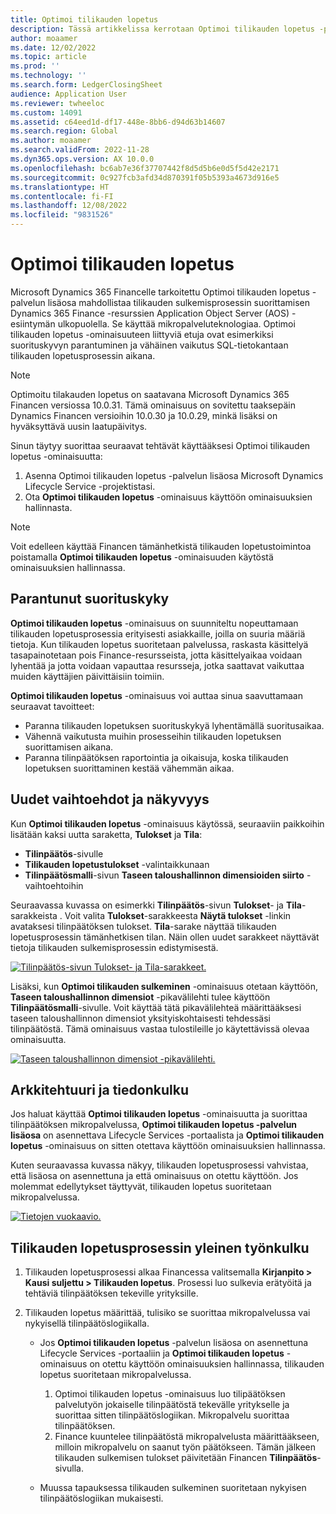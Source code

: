 ```yaml
---
title: Optimoi tilikauden lopetus
description: Tässä artikkelissa kerrotaan Optimoi tilikauden lopetus -palvelun lisäosasta, joka on käytettävissä kirjanpidon tilivuoden sulkemisprosessille.
author: moaamer
ms.date: 12/02/2022
ms.topic: article
ms.prod: ''
ms.technology: ''
ms.search.form: LedgerClosingSheet
audience: Application User
ms.reviewer: twheeloc
ms.custom: 14091
ms.assetid: c64eed1d-df17-448e-8bb6-d94d63b14607
ms.search.region: Global
ms.author: moaamer
ms.search.validFrom: 2022-11-28
ms.dyn365.ops.version: AX 10.0.0
ms.openlocfilehash: bc6ab7e36f37707442f8d5d5b6e0d5f5d42e2171
ms.sourcegitcommit: 0c927fcb3afd34d870391f05b5393a4673d916e5
ms.translationtype: HT
ms.contentlocale: fi-FI
ms.lasthandoff: 12/08/2022
ms.locfileid: "9831526"
---
```

# <a name="optimize-year-end-close"></a>Optimoi tilikauden lopetus 

Microsoft Dynamics 365 Financelle tarkoitettu Optimoi tilikauden lopetus -palvelun lisäosa mahdollistaa tilikauden sulkemisprosessin suorittamisen Dynamics 365 Finance -resurssien Application Object Server (AOS) -esiintymän ulkopuolella. Se käyttää mikropalveluteknologiaa. Optimoi tilikauden lopetus -ominaisuuteen liittyviä etuja ovat esimerkiksi suorituskyvyn parantuminen ja vähäinen vaikutus SQL-tietokantaan tilikauden lopetusprosessin aikana.

>[!NOTE]
> Optimoitu tilakauden lopetus on saatavana Microsoft Dynamics 365 Financen versiossa 10.0.31. Tämä ominaisuus on sovitettu taaksepäin Dynamics Financen versioihin 10.0.30 ja 10.0.29, minkä lisäksi on hyväksyttävä uusin laatupäivitys.   

Sinun täytyy suorittaa seuraavat tehtävät käyttääksesi Optimoi tilikauden lopetus -ominaisuutta:

1. Asenna Optimoi tilikauden lopetus -palvelun lisäosa Microsoft Dynamics Lifecycle Service -projektistasi.
2. Ota **Optimoi tilikauden lopetus** -ominaisuus käyttöön ominaisuuksien hallinnasta.

> [!NOTE]
> Voit edelleen käyttää Financen tämänhetkistä tilikauden lopetustoimintoa poistamalla **Optimoi tilikauden lopetus** -ominaisuuden käytöstä ominaisuuksien hallinnassa.

## <a name="improved-performance"></a>Parantunut suorituskyky

**Optimoi tilikauden lopetus** -ominaisuus on suunniteltu nopeuttamaan tilikauden lopetusprosessia erityisesti asiakkaille, joilla on suuria määriä tietoja. Kun tilikauden lopetus suoritetaan palvelussa, raskasta käsittelyä tasapainotetaan pois Finance-resursseista, jotta käsittelyaikaa voidaan lyhentää ja jotta voidaan vapauttaa resursseja, jotka saattavat vaikuttaa muiden käyttäjien päivittäisiin toimiin.

**Optimoi tilikauden lopetus** -ominaisuus voi auttaa sinua saavuttamaan seuraavat tavoitteet:

- Paranna tilikauden lopetuksen suorituskykyä lyhentämällä suoritusaikaa.
- Vähennä vaikutusta muihin prosesseihin tilikauden lopetuksen suorittamisen aikana.
- Paranna tilinpäätöksen raportointia ja oikaisuja, koska tilikauden lopetuksen suorittaminen kestää vähemmän aikaa.

## <a name="new-options-and-visibility"></a>Uudet vaihtoehdot ja näkyvyys

Kun **Optimoi tilikauden lopetus** -ominaisuus käytössä, seuraaviin paikkoihin lisätään kaksi uutta saraketta, **Tulokset** ja **Tila**:

- **Tilinpäätös**-sivulle
- **Tilikauden lopetustulokset** -valintaikkunaan
- **Tilinpäätösmalli**-sivun **Taseen taloushallinnon dimensioiden siirto** -vaihtoehtoihin

Seuraavassa kuvassa on esimerkki **Tilinpäätös**-sivun **Tulokset**- ja **Tila**-sarakkeista . Voit valita **Tulokset**-sarakkeesta **Näytä tulokset** -linkin avataksesi tilinpäätöksen tulokset. **Tila**-sarake näyttää tilikauden lopetusprosessin tämänhetkisen tilan. Näin ollen uudet sarakkeet näyttävät tietoja tilikauden sulkemisprosessin edistymisestä.

[![Tilinpäätös-sivun Tulokset- ja Tila-sarakkeet.](./media/Optimize-year-end-close-Image3.png)](./media/Optimize-year-end-close-Image3.png)

Lisäksi, kun **Optimoi tilikauden sulkeminen** -ominaisuus otetaan käyttöön, **Taseen taloushallinnon dimensiot** -pikavälilehti tulee käyttöön **Tilinpäätösmalli**-sivulle. Voit käyttää tätä pikavälilehteä määrittääksesi taseen taloushallinnon dimensiot yksityiskohtaisesti tehdessäsi tilinpäätöstä. Tämä ominaisuus vastaa tulostileille jo käytettävissä olevaa ominaisuutta.

[![Taseen taloushallinnon dimensiot -pikavälilehti.](./media/Optimize-year-end-close-Image4.png)](./media/Optimize-year-end-close-Image4.png)

## <a name="architecture-and-data-flow"></a>Arkkitehtuuri ja tiedonkulku

Jos haluat käyttää **Optimoi tilikauden lopetus** -ominaisuutta ja suorittaa tilinpäätöksen mikropalvelussa, **Optimoi tilikauden lopetus -palvelun lisäosa** on asennettava Lifecycle Services -portaalista ja **Optimoi tilikauden lopetus** -ominaisuus on sitten otettava käyttöön ominaisuuksien hallinnassa.

Kuten seuraavassa kuvassa näkyy, tilikauden lopetusprosessi vahvistaa, että lisäosa on asennettuna ja että ominaisuus on otettu käyttöön. Jos molemmat edellytykset täyttyvät, tilikauden lopetus suoritetaan mikropalvelussa.

[![Tietojen vuokaavio.](./media/Optimize-year-end-close-Image5.png)](./media/Optimize-year-end-close-Image5.png)

## <a name="high-level-flow-for-year-end-close-processing"></a>Tilikauden lopetusprosessin yleinen työnkulku

1. Tilikauden lopetusprosessi alkaa Financessa valitsemalla **Kirjanpito \> Kausi suljettu \> Tilikauden lopetus**. Prosessi luo sulkevia erätyöitä ja tehtäviä tilinpäätöksen tekeville yrityksille.
2. Tilikauden lopetus määrittää, tulisiko se suorittaa mikropalvelussa vai nykyisellä tilinpäätöslogiikalla.

    - Jos **Optimoi tilikauden lopetus** -palvelun lisäosa on asennettuna Lifecycle Services -portaaliin ja **Optimoi tilikauden lopetus** -ominaisuus on otettu käyttöön ominaisuuksien hallinnassa, tilikauden lopetus suoritetaan mikropalvelussa.

        1. Optimoi tilikauden lopetus -ominaisuus luo tilipäätöksen palvelutyön jokaiselle tilinpäätöstä tekevälle yritykselle ja suorittaa sitten tilinpäätöslogiikan. Mikropalvelu suorittaa tilinpäätöksen.
        2. Finance kuuntelee tilinpäätöstä mikropalvelusta määrittääkseen, milloin mikropalvelu on saanut työn päätökseen. Tämän jälkeen tilikauden sulkemisen tulokset päivitetään Financen **Tilinpäätös**-sivulla.

    - Muussa tapauksessa tilikauden sulkeminen suoritetaan nykyisen tilinpäätöslogiikan mukaisesti.
